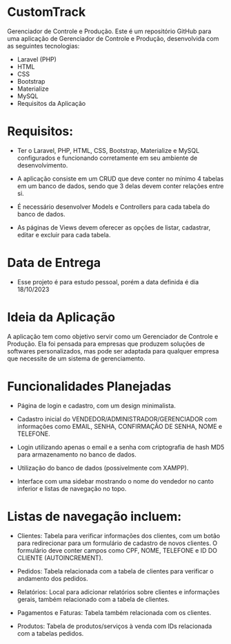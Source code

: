 # CustomTrack
Gerenciador de Controle e Produção.
Este é um repositório GitHub para uma aplicação de Gerenciador de Controle e Produção, desenvolvida com as seguintes tecnologias:
- Laravel (PHP)
- HTML
- CSS
- Bootstrap
- Materialize
- MySQL
- Requisitos da Aplicação
# Requisitos:

- Ter o Laravel, PHP, HTML, CSS, Bootstrap, Materialize e MySQL configurados e funcionando corretamente em seu ambiente de desenvolvimento.

- A aplicação consiste em um CRUD que deve conter no mínimo 4 tabelas em um banco de dados, sendo que 3 delas devem conter relações entre si.

- É necessário desenvolver Models e Controllers para cada tabela do banco de dados.

- As páginas de Views devem oferecer as opções de listar, cadastrar, editar e excluir para cada tabela.

# Data de Entrega
- Esse projeto é para estudo pessoal, porém a data definida é dia 18/10/2023

# Ideia da Aplicação
A aplicação tem como objetivo servir como um Gerenciador de Controle e Produção. Ela foi pensada para empresas que produzem soluções de softwares personalizados, mas pode ser adaptada para qualquer empresa que necessite de um sistema de gerenciamento.

# Funcionalidades Planejadas
- Página de login e cadastro, com um design minimalista.

- Cadastro inicial do VENDEDOR/ADMINISTRADOR/GERENCIADOR com informações como EMAIL, SENHA, CONFIRMAÇÃO DE SENHA, NOME e TELEFONE.
 
- Login utilizando apenas o email e a senha com criptografia de hash MD5 para armazenamento no banco de dados.

- Utilização do banco de dados (possivelmente com XAMPP).

- Interface com uma sidebar mostrando o nome do vendedor no canto inferior e listas de navegação no topo.

# Listas de navegação incluem:

- Clientes: Tabela para verificar informações dos clientes, com um botão para redirecionar para um formulário de cadastro de novos clientes. O formulário deve conter campos como CPF, NOME, TELEFONE e ID DO CLIENTE (AUTOINCREMENT).

- Pedidos: Tabela relacionada com a tabela de clientes para verificar o andamento dos pedidos.

- Relatórios: Local para adicionar relatórios sobre clientes e informações gerais, também relacionado com a tabela de clientes.

- Pagamentos e Faturas: Tabela também relacionada com os clientes.

- Produtos: Tabela de produtos/serviços à venda com IDs relacionada com a tabelas pedidos.
